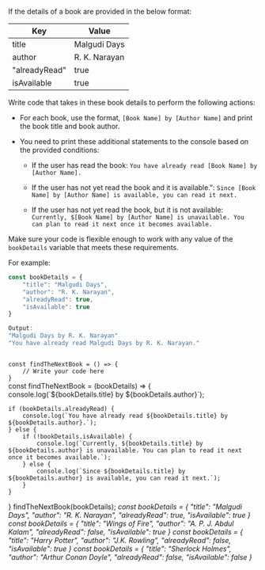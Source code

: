 If the details of a book are provided in the below format:

|Key | Value |
|--|--|
|title |Malgudi Days |
|author |R. K. Narayan |
|"alreadyRead" |true |
|isAvailable |true|

Write code that takes in these book details to perform the following actions:

* For each book, use the format, `[Book Name] by [Author Name]` and print the book title and book author. 

* You need to print these additional statements to the console based on the provided conditions:

	* If the user has read the book: `You have already read [Book Name] by [Author Name].`

	* If the user has not yet read the book and it is available.": `Since [Book Name] by [Author Name] is available, you can read it next.`

	* If the user has not yet read the book, but it is not available: `Currently, $[Book Name] by [Author Name] is unavailable. You can plan to read it next once it becomes available.`

Make sure your code is flexible enough to work with any value of the `bookDetails` variable that meets these requirements.

For example:
```js
const bookDetails = {
	"title": "Malgudi Days",
	"author": "R. K. Narayan",
	"alreadyRead": true,
	"isAvailable": true
}

Output:
"Malgudi Days by R. K. Narayan"
"You have already read Malgudi Days by R. K. Narayan."
```

<codeblock language="javascript" type="exercise" testMode="multipleInput">
<code>
const findTheNextBook = () => {
	// Write your code here
}
</code>

<solution>
const findTheNextBook = (bookDetails) => {
	console.log(`${bookDetails.title} by ${bookDetails.author}`);

	if (bookDetails.alreadyRead) {
		console.log(`You have already read ${bookDetails.title} by ${bookDetails.author}.`);
	} else {
		if (!bookDetails.isAvailable) {
			console.log(`Currently, ${bookDetails.title} by ${bookDetails.author} is unavailable. You can plan to read it next once it becomes available.`);
		} else {
			console.log(`Since ${bookDetails.title} by ${bookDetails.author} is available, you can read it next.`);
		}
	}
}
</solution>
<testcases>
<caller>
findTheNextBook(bookDetails);
</caller>
<testcase>
<i>
const bookDetails = {
	"title": "Malgudi Days",
	"author": "R. K. Narayan",
	"alreadyRead": true,
	"isAvailable": true
}
</i>
</testcase>
<testcase>
<i>
const bookDetails = {
	"title": "Wings of Fire",
	"author": "A. P. J. Abdul Kalam",
	"alreadyRead": false,
	"isAvailable": true
}
</i>
</testcase>
<testcase>
<i>
const bookDetails = {
	"title": "Harry Potter",
	"author": "J.K. Rowling",
	"alreadyRead": false,
	"isAvailable": true
}
</i>
</testcase>
<testcase>
<i>
const bookDetails = {
	"title": "Sherlock Holmes",
	"author": "Arthur Conan Doyle",
	"alreadyRead": false,
	"isAvailable": false
}
</i>
</testcase>
</testcases>
</codeblock>
